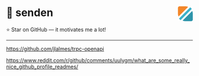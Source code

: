<h1>
  📨 senden
  <img src="https://raw.githubusercontent.com/fru/senden/main/logo.png" align="right" height="40" alt="Logo" />
</h1>

⭐ Star on GitHub — it motivates me a lot!

---

https://github.com/jlalmes/trpc-openapi

https://www.reddit.com/r/github/comments/uulygm/what_are_some_really_nice_github_profile_readmes/
